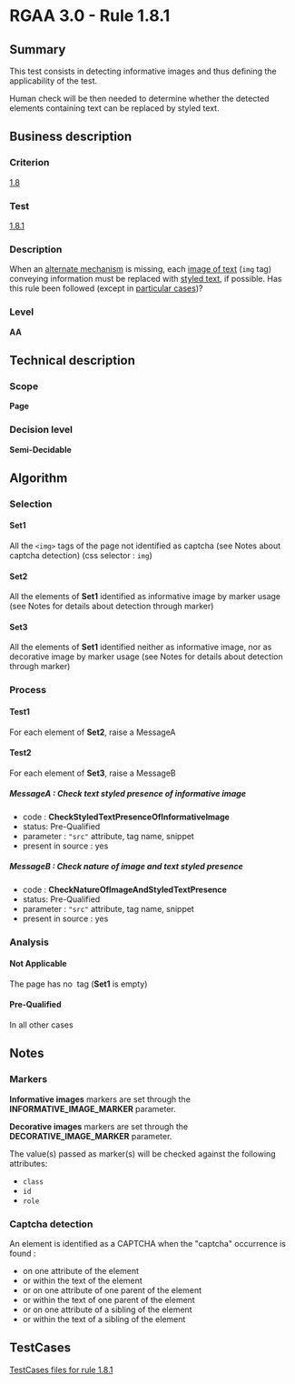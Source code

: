 # RGAA 3.0 -  Rule 1.8.1

## Summary

This test consists in detecting informative images and thus defining the applicability of the test.

Human check will be then needed to determine whether the detected elements containing text can be replaced by styled text.

## Business description

### Criterion

[1.8](http://asqatasun.github.io/RGAA--3.0--EN/RGAA3.0_Criteria_English_version_v1.html#crit-1-8)

### Test

[1.8.1](http://asqatasun.github.io/RGAA--3.0--EN/RGAA3.0_Criteria_English_version_v1.html#test-1-8-1)

### Description
When an <a href="http://asqatasun.github.io/RGAA--3.0--EN/RGAA3.0_Glossary_English_version_v1.html#mMecaRempl">alternate
  mechanism</a> is missing, each <a href="http://asqatasun.github.io/RGAA--3.0--EN/RGAA3.0_Glossary_English_version_v1.html#mImgText">image
  of text</a> (<code>img</code> tag) conveying information must be
    replaced with <a href="http://asqatasun.github.io/RGAA--3.0--EN/RGAA3.0_Glossary_English_version_v1.html#mTexteStyle">styled
  text</a>, if possible. Has this rule been followed (except in <a title="Particular cases for criterion 1.8" href="http://asqatasun.github.io/RGAA--3.0--EN/RGAA3.0_Particular_cases_English_version_v1.html#cpCrit1-8">particular cases</a>)? 


### Level

**AA**

## Technical description

### Scope

**Page**

### Decision level

**Semi-Decidable**

## Algorithm

### Selection

#### Set1

All the `<img>` tags of the page not identified as captcha (see Notes about captcha detection)  (css selector : `img`)

#### Set2

All the elements of **Set1** identified as informative image by marker usage (see Notes for details about detection through marker)

#### Set3

All the elements of **Set1** identified neither as informative image, nor as decorative image by marker usage (see Notes for details about detection through marker)

### Process

#### Test1

For each element of **Set2**, raise a MessageA

#### Test2

For each element of **Set3**, raise a MessageB

##### MessageA : Check text styled presence of informative image

-    code : **CheckStyledTextPresenceOfInformativeImage** 
-    status: Pre-Qualified
-    parameter : `"src"` attribute, tag name, snippet
-    present in source : yes

##### MessageB : Check nature of image and text styled presence

-    code : **CheckNatureOfImageAndStyledTextPresence** 
-    status: Pre-Qualified
-    parameter : `"src"` attribute, tag name, snippet
-    present in source : yes

### Analysis

#### Not Applicable 

The page has no <img> tag (**Set1** is empty)

#### Pre-Qualified

In all other cases

## Notes

### Markers 

**Informative images** markers are set through the **INFORMATIVE_IMAGE_MARKER** parameter.

**Decorative images** markers are set through the **DECORATIVE_IMAGE_MARKER** parameter.

The value(s) passed as marker(s) will be checked against the following attributes:

- `class`
- `id`
- `role`

### Captcha detection

An element is identified as a CAPTCHA when the "captcha" occurrence is found :

- on one attribute of the element
- or within the text of the element
- or on one attribute of one parent of the element
- or within the text of one parent of the element
- or on one attribute of a sibling of the element
- or within the text of a sibling of the element



##  TestCases 

[TestCases files for rule 1.8.1](https://github.com/Asqatasun/Asqatasun/tree/master/rules/rules-rgaa3.0/src/test/resources/testcases/rgaa30/Rgaa30Rule010801/) 


